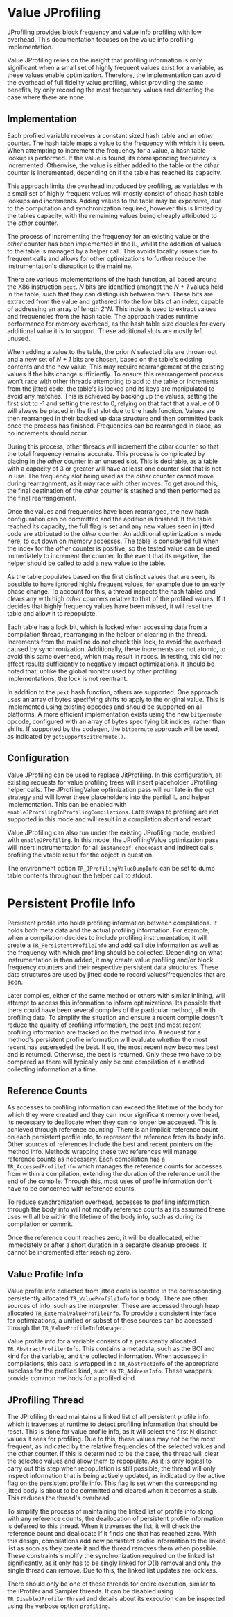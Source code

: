<!--
Copyright IBM Corp. and others 2017

This program and the accompanying materials are made available under
the terms of the Eclipse Public License 2.0 which accompanies this
distribution and is available at https://www.eclipse.org/legal/epl-2.0/
or the Apache License, Version 2.0 which accompanies this distribution and
is available at https://www.apache.org/licenses/LICENSE-2.0.

This Source Code may also be made available under the following
Secondary Licenses when the conditions for such availability set
forth in the Eclipse Public License, v. 2.0 are satisfied: GNU
General Public License, version 2 with the GNU Classpath
Exception [1] and GNU General Public License, version 2 with the
OpenJDK Assembly Exception [2].

[1] https://www.gnu.org/software/classpath/license.html
[2] https://openjdk.org/legal/assembly-exception.html

SPDX-License-Identifier: EPL-2.0 OR Apache-2.0 OR GPL-2.0-only WITH Classpath-exception-2.0 OR GPL-2.0-only WITH OpenJDK-assembly-exception-1.0
-->

# Value JProfiling

JProfiling provides block frequency and value info profiling with low overhead.
This documentation focuses on the value info profiling implementation.

Value JProfiling relies on the insight that profiling information is only
significant when a small set of highly frequent values exist for a variable,
as these values enable optimization. Therefore, the implementation can avoid
the overhead of full fidelity value profiling, whilst providing the same benefits,
by only recording the most frequency values and detecting the case where
there are none.

## Implementation

Each profiled variable receives a constant sized hash table and an *other*
counter. The hash table maps a value to the frequency with which it
is seen. When attempting to increment the frequency for a value, a hash
table lookup is performed. If the value is found, its corresponding frequency
is incremented. Otherwise, the value is either added to the table or
the *other* counter is incremented, depending on if the table has
reached its capacity.

This approach limits the overhead introduced by profiling, as variables
with a small set of highly frequent values will mostly consist of cheap
hash table lookups and increments. Adding values to the table may be
expensive, due to the computation and synchronization required, however
this is limited by the tables capacity, with the remaining values
being cheaply attributed to the *other* counter.

The process of incrementing the frequency for an existing value or the
*other* counter has been implemented in the IL, whilst the addition
of values to the table is managed by a helper call. This avoids locality
issues due to frequent calls and allows for other optimizations to further
reduce the instrumentation's disruption to the mainline.

There are various implementations of the hash function, all based around
the X86 instruction `pext`. *N* bits are identified amongst the *N + 1* values
held in the table, such that they can distinguish between then. These bits are
extracted from the value and gathered into the low bits of an index, capable
of addressing an array of length *2^N*. This index is used to extract values
and frequencies from the hash table. The approach trades runtime performance
for memory overhead, as the hash table size doubles for every additional value it
is to support. These additional slots are mostly left unused.

When adding a value to the table, the prior *N* selected bits are thrown
out and a new set of *N + 1* bits are chosen, based on the table's existing
contents and the new value. This may require rearrangement of the existing
values if the bits change sufficiently. To ensure this rearrangement process
won't race with other threads attempting to add to the table or increments
from the jitted code, the table's is locked and its keys are manipulated
to avoid any matches. This is achieved by backing up the values, setting
the first slot to -1 and setting the rest to 0, relying on that fact
that a value of 0 will always be placed in the first slot due to the
hash function. Values are then rearranged in their backed up data structure
and then committed back once the process has finished. Frequencies can
be rearranged in place, as no increments should occur.

During this process, other threads will increment the *other* counter so
that the total frequency remains accurate. This process is complicated by 
placing in the *other* counter in an unused slot. This is desirable, as a
table with a capacity of 3 or greater will have at least one counter slot
that is not in use. The frequency slot being used as the *other* counter
cannot move during rearragnment, as it may race with other moves. To
get around this, the final destination of the *other* counter is stashed
and then performed as the final rearrangement.

Once the values and frequencies have been rearranged, the new hash
configuration can be committed and the addition is finished.
If the table reached its capacity, the full flag is set and any new
values seen in jitted code are attributed to the *other* counter.
An additional optimization is made here, to cut down on memory accesses.
The table is considered full when the index for the *other* counter
is positive, so the tested value can be used immediately to increment
the counter. In the event that its negative, the helper should be
called to add a new value to the table.

As the table populates based on the first distinct values that are
seen, its possible to have ignored highly frequent values, for example due to
an early phase change. To account for this, a thread inspects the hash
tables and clears any with high *other* counters relative to that of the
profiled values. If it decides that highly frequency values have been
missed, it will reset the table and allow it to repopulate.

Each table has a lock bit, which is locked when accessing data from a
compilation thread, rearranging in the helper or clearing in the
thread. Increments from the mainline do not check this lock, to avoid
the overhead caused by synchronization. Additionally, these increments
are not atomic, to avoid this same overhead, which may result in races.
In testing, this did not affect results sufficiently to negatively impact
optimizations. It should be noted that, unlike the global monitor used by
other profiling implementations, the lock is not reentrant.

In addition to the `pext` hash function, others are supported. One approach
uses an array of bytes specifying shifts to apply to the original value.
This is implemented using existing opcodes and should be supported on all
platforms. A more efficient implementation exists using the new `bitpermute`
opcode, configured with an array of bytes specifying bit indices, rather
than shifts. If supported by the codegen, the `bitpermute` approach will
be used, as indicated by `getSupportsBitPermute()`.

## Configuration

Value JProfiling can be used to replace JitProfiling. In this configuration,
all existing requests for value profiling trees will insert placeholder
JProfiling helper calls. The JProfilingValue optimization pass will run
late in the opt strategy and will lower these placeholders into the partial IL and
helper implementation. This can be enabled with `enableJProfilingInProfilingCompilations`.
Late swaps to profiling are not supported in this mode and will result in
a compilation abort and restart.

Value JProfiling can also run under the existing JProfiling mode, enabled
with `enableJProfiling`. In this mode, the JProfilingValue optimization pass
will insert instrumentation for all `instanceof`, `checkcast` and indirect
calls, profiling the vtable result for the object in question.

The environment option `TR_JProfilingValueDumpInfo` can be set to dump
table contents throughout the helper call to stdout.

# Persistent Profile Info

Persistent profile info holds profiling information between compilations. It holds both
meta data and the actual profiling information. For example, when a compilation decides
to include profiling instrumentation, it will create a `TR_PersistentProfileInfo` and
add call site information as well as the frequency with which profiling should be collected.
Depending on what instrumentation is then added, it may create value profiling and/or
block frequency counters and their respective persistent data structures. These data structures
are used by jitted code to record values/frequencies that are seen.

Later compiles, either of the same method or others with similar inlining, will attempt to
access this information to inform optimizations. Its possible that there could have been
several compiles of the particular method, all with profiling data. To simplify the situation
and ensure a recent compile doesn't reduce the quality of profiling information, the
best and most recent profiling information are tracked on the method info. A request for a method's
persistent profile information will evaluate whether the most recent has superseded the best.
If so, the most recent now becomes best and is returned. Otherwise, the best is returned.
Only these two have to be compared as there will typically only be one compilation of a method
collecting information at a time.

## Reference Counts

As accesses to profiling information can exceed the lifetime of the body for which they were
created and they can incur significant memory overhead, its necessary to deallocate when
they can no longer be accessed. This is achieved through reference counting. There is an implicit
reference count on each persistent profile info, to represent the reference from its body info.
Other sources of references include the best and recent pointers on the method info. Methods wrapping
these two references will manage reference counts as necessary. Each compilation has a `TR_AccessedProfileInfo`
which manages the reference counts for accesses from within a compilation, extending the duration of the
reference until the end of the compile. Through this, most uses of profile information don't have
to be concerned with reference counts.

To reduce synchronization overhead, accesses to profiling information through the body info
will not modify reference counts as its assumed these uses will all be within the lifetime of the body
info, such as during its compilation or commit.

Once the reference count reaches zero, it will be deallocated, either immediately or after a short
duration in a separate cleanup process. It cannot be incremented after reaching zero.

## Value Profile Info

Value profile info collected from jitted code is located in the corresponding persistently allocated
`TR_ValueProfileInfo` for a body. There are other sources of info, such as the interpreter. These
are accessed through heap allocated `TR_ExternalValueProfileInfo`. To provide a consistent interface
for optimizations, a unified or subset of these sources can be accessed through the
`TR_ValueProfileInfoManager`.

Value profile info for a variable consists of a persistently allocated `TR_AbstractProfilerInfo`. 
This contains a metadata, such as the BCI and kind for the variable, and the collected information.
When accessed in compilations, this data is wrapped in a `TR_AbstractInfo` of the appropriate
subclass for the profiled kind, such as `TR_AddressInfo`. These wrappers provide common methods
for a profiled kind.

## JProfiling Thread

The JProfiling thread maintains a linked list of all persistent profile info, which it traverses
at runtime to detect profiling information that should be reset. This is done for value profile
info, as it will select the first N distinct values it sees for profiling. Due to this, these values
may not be the most frequent, as indicated by the relative frequencies of the selected values and
the other counter. If this is determined to be the case, the thread will clear the selected values
and allow them to repopulate. As it is only logical to carry out this step when repopulation is still
possible, the thread will only inspect information that is being actively updated, as indicated by the active
flag on the persistent profile info. This flag is set when the corresponding jitted body is
about to be committed and cleared when it becomes a stub. This reduces the thread's overhead.

To simplify the process of maintaining the linked list of profile info along with any reference counts,
the deallocation of persistent profile information is deferred to this thread. When it traverses the list,
it will check the reference count and deallocate if it finds one that has reached zero. With this design,
compilations add new persistent profile information to the linked list as soon as they create it and the
thread removes them when possible. These constraints simplify the synchronization required on the linked
list significantly, as it only has to be singly linked for O(1) removal and only the single thread can remove.
Due to this, the linked list updates are lockless.

There should only be one of these threads for entire execution, similar to the IProfiler and Sampler threads.
It can be disabled using `TR_DisableJProfilerThread` and details about its execution can be inspected using
the verbose option `profiling`.
